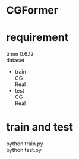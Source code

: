 # CGFormer

# requirement
timm 0.6.12  
dataset  
* train  
  CG  
  Real
* test  
  CG  
  Real

# train and test
python train.py  
python test.py
